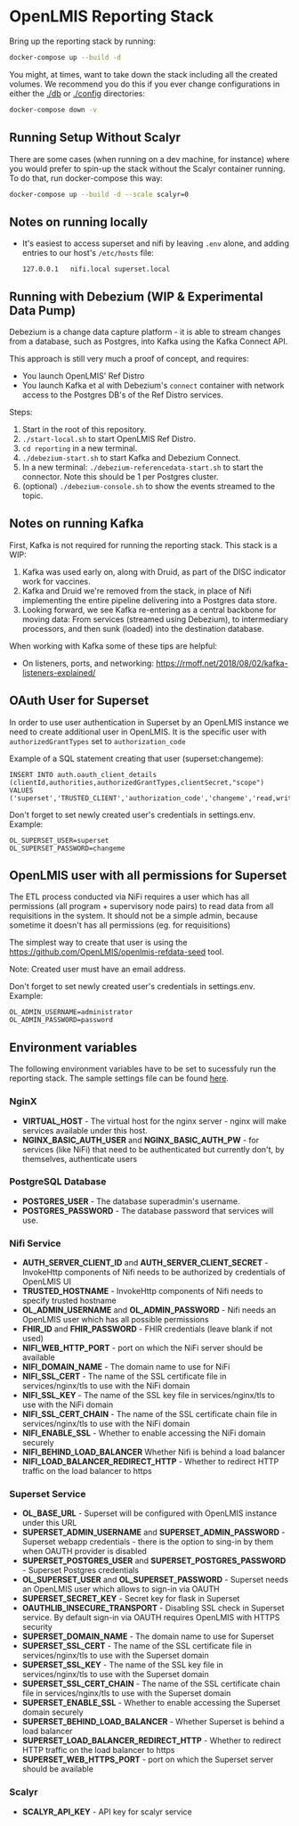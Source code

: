# OpenLMIS Reporting Stack

Bring up the reporting stack by running:

```sh
docker-compose up --build -d
```

You might, at times, want to take down the stack including all the created volumes. We recommend you do this if you ever change configurations in either the [./db](./db) or [./config](./config) directories:

```sh
docker-compose down -v
```

## Running Setup Without Scalyr

There are some cases (when running on a dev machine, for instance) where you would prefer to spin-up the stack without the Scalyr container running. To do that, run docker-compose this way:

```sh
docker-compose up --build -d --scale scalyr=0
```

## Notes on running locally

* It's easiest to access superset and nifi by leaving `.env` alone, and adding
    entries to our host's `/etc/hosts` file:
    ```
    127.0.0.1   nifi.local superset.local
    ```

## Running with Debezium (WIP & Experimental Data Pump)

Debezium is a change data capture platform - it is able to stream changes from
a database, such as Postgres, into Kafka using the Kafka Connect API.

This approach is still very much a proof of concept, and requires:

- You launch OpenLMIS' Ref Distro
- You launch Kafka et al with Debezium's `connect` container with network
    access to the Postgres DB's of the Ref Distro services.

Steps:

1. Start in the root of this repository.
2. `./start-local.sh` to start OpenLMIS Ref Distro.
3. `cd reporting` in a new terminal.
4. `./debezium-start.sh` to start Kafka and Debezium Connect.
5. In a new terminal:  `./debezium-referencedata-start.sh` to start the
    connector.  Note this should be 1 per Postgres cluster.
6. (optional) `./debezium-console.sh` to show the events streamed to the topic.


## Notes on running Kafka

First, Kafka is not required for running the reporting stack.  This stack is
a WIP:

1. Kafka was used early on, along with Druid, as part of the DISC indicator work
    for vaccines.
1. Kafka and Druid we're removed from the stack, in place of Nifi implementing
    the entire pipeline delivering into a Postgres data store.
1. Looking forward, we see Kafka re-entering as a central backbone for moving
    data:  From services (streamed using Debezium), to intermediary processors,
    and then sunk (loaded) into the destination database.

When working with Kafka some of these tips are helpful:
* On listeners, ports, and networking: https://rmoff.net/2018/08/02/kafka-listeners-explained/


## OAuth User for Superset

In order to use user authentication in Superset by an OpenLMIS instance we need to create additional user in OpenLMIS.
It is the specific user with `authorizedGrantTypes` set to `authorization_code`

Example of a SQL statement creating that user (superset:changeme):
```
INSERT INTO auth.oauth_client_details (clientId,authorities,authorizedGrantTypes,clientSecret,"scope")
VALUES ('superset','TRUSTED_CLIENT','authorization_code','changeme','read,write');
```

Don't forget to set newly created user's credentials in settings.env. Example:
```
OL_SUPERSET_USER=superset
OL_SUPERSET_PASSWORD=changeme
```

## OpenLMIS user with all permissions for Superset

The ETL process conducted via NiFi requires a user which has all permissions (all program + supervisory node pairs) to read data from all requisitions in the system. It should not be a simple admin, because sometime it doesn't has all permissions (eg. for requisitions)

The simplest way to create that user is using the https://github.com/OpenLMIS/openlmis-refdata-seed tool.

Note: Created user must have an email address.


Don't forget to set newly created user's credentials in settings.env. Example:
```
OL_ADMIN_USERNAME=administrator
OL_ADMIN_PASSWORD=password
```

## Environment variables

The following environment variables have to be set to sucessfuly run the reporting stack. The sample settings file can be found [here](settings-sample.env). 

### NginX
* **VIRTUAL_HOST** - The virtual host for the nginx server - nginx will make services available under this host.
* **NGINX_BASIC_AUTH_USER** and **NGINX_BASIC_AUTH_PW** - for services (like NiFi) that need to be authenticated but currently don't, by themselves, authenticate users

### PostgreSQL Database
* **POSTGRES_USER** - The database superadmin's username.
* **POSTGRES_PASSWORD** - The database password that services will use.

### Nifi Service
* **AUTH_SERVER_CLIENT_ID** and **AUTH_SERVER_CLIENT_SECRET** - InvokeHttp components of Nifi needs to be authorized by credentials of OpenLMIS UI
* **TRUSTED_HOSTNAME** - InvokeHttp components of Nifi needs to specify trusted hostname
* **OL_ADMIN_USERNAME** and **OL_ADMIN_PASSWORD** - Nifi needs an OpenLMIS user which has all possible permissions
* **FHIR_ID** and **FHIR_PASSWORD** - FHIR credentials (leave blank if not used)
* **NIFI_WEB_HTTP_PORT** - port on which the NiFi server should be available
* **NIFI_DOMAIN_NAME** - The domain name to use for NiFi
* **NIFI_SSL_CERT** - The name of the SSL certificate file in services/nginx/tls to use with the NiFi domain
* **NIFI_SSL_KEY** - The name of the SSL key file in services/nginx/tls to use with the NiFi domain
* **NIFI_SSL_CERT_CHAIN** - The name of the SSL certificate chain file in services/nginx/tls to use with the NiFi domain
* **NIFI_ENABLE_SSL** - Whether to enable accessing the NiFi domain securely
* **NIFI_BEHIND_LOAD_BALANCER** Whether Nifi is behind a load balancer
* **NIFI_LOAD_BALANCER_REDIRECT_HTTP** - Whether to redirect HTTP traffic on the load balancer to https


### Superset Service
* **OL_BASE_URL** - Superset will be configured with OpenLMIS instance under this URL
* **SUPERSET_ADMIN_USERNAME** and **SUPERSET_ADMIN_PASSWORD** - Superset webapp credentials - there is the option to sing-in by them when OAUTH provider is disabled
* **SUPERSET_POSTGRES_USER** and **SUPERSET_POSTGRES_PASSWORD** - Superset Postgres credentials
* **OL_SUPERSET_USER** and **OL_SUPERSET_PASSWORD** - Superset needs an OpenLMIS user which allows to sign-in via OAUTH
* **SUPERSET_SECRET_KEY** - Secret key for flask in Superset
* **OAUTHLIB_INSECURE_TRANSPORT** - Disabling SSL check in Superset service. By default sign-in via OAUTH requires OpenLMIS with HTTPS security
* **SUPERSET_DOMAIN_NAME** - The domain name to use for Superset
* **SUPERSET_SSL_CERT** - The name of the SSL certificate file in services/nginx/tls to use with the Superset domain
* **SUPERSET_SSL_KEY** - The name of the SSL key file in services/nginx/tls to use with the Superset domain
* **SUPERSET_SSL_CERT_CHAIN** - The name of the SSL certificate chain file in services/nginx/tls to use with the Superset domain
* **SUPERSET_ENABLE_SSL** - Whether to enable accessing the Superset domain securely
* **SUPERSET_BEHIND_LOAD_BALANCER** - Whether Superset is behind a load balancer
* **SUPERSET_LOAD_BALANCER_REDIRECT_HTTP** - Whether to redirect HTTP traffic on the load balancer to https
* **SUPERSET_WEB_HTTPS_PORT** - port on which the Superset server should be available

### Scalyr
* **SCALYR_API_KEY** - API key for scalyr service